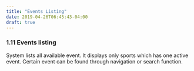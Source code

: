 ```yaml
---
title: "Events Listing"
date: 2019-04-26T06:45:43-04:00
draft: true
---
```


### 1.11 Events listing

System lists all available event. It displays only sports which has one active event. Certain event can be found through navigation or search function.
